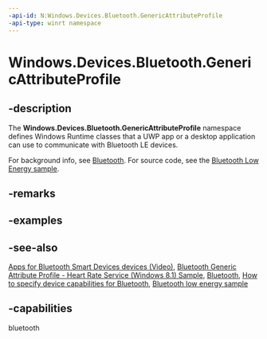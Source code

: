 ```yaml
---
-api-id: N:Windows.Devices.Bluetooth.GenericAttributeProfile
-api-type: winrt namespace
---
```


# Windows.Devices.Bluetooth.GenericAttributeProfile

## -description

The **Windows.Devices.Bluetooth.GenericAttributeProfile** namespace defines Windows Runtime classes that a UWP app or a desktop application can use to communicate with Bluetooth LE devices.

For background info, see [Bluetooth](/windows/uwp/devices-sensors/bluetooth). For source code, see the [Bluetooth Low Energy sample](https://github.com/microsoft/Windows-universal-samples/tree/master/Samples/BluetoothLE).

## -remarks

## -examples

## -see-also

[Apps for Bluetooth Smart Devices devices (Video)](https://go.microsoft.com/fwlink/p/?LinkID=317799), [Bluetooth Generic Attribute Profile - Heart Rate Service (Windows 8.1) Sample](https://github.com/microsoftarchive/msdn-code-gallery-microsoft/tree/master/Official%20Windows%20Platform%20Sample/Windows%208.1%20Store%20app%20samples/99866-Windows%208.1%20Store%20app%20samples/Bluetooth%20Generic%20Attribute%20Profile%20-%20Heart%20Rate%20Service), [Bluetooth](/windows/uwp/devices-sensors/bluetooth), [How to specify device capabilities for Bluetooth](/uwp/schemas/appxpackage/how-to-specify-device-capabilities-for-bluetooth), [Bluetooth low energy sample](https://github.com/Microsoft/Windows-universal-samples/tree/master/Samples/BluetoothLE)

## -capabilities
bluetooth